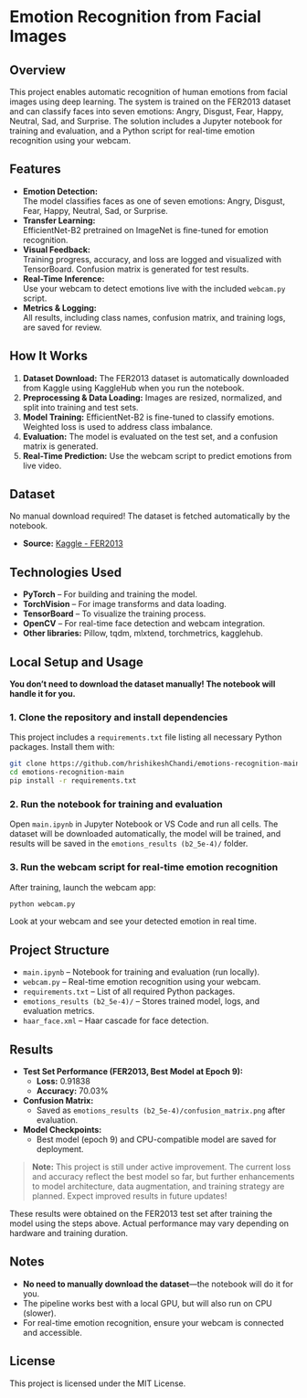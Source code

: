 # Emotion Recognition from Facial Images

## Overview

This project enables automatic recognition of human emotions from facial images using deep learning. The system is trained on the FER2013 dataset and can classify faces into seven emotions: Angry, Disgust, Fear, Happy, Neutral, Sad, and Surprise. The solution includes a Jupyter notebook for training and evaluation, and a Python script for real-time emotion recognition using your webcam.

## Features

- **Emotion Detection:**  
  The model classifies faces as one of seven emotions: Angry, Disgust, Fear, Happy, Neutral, Sad, or Surprise.
- **Transfer Learning:**  
  EfficientNet-B2 pretrained on ImageNet is fine-tuned for emotion recognition.
- **Visual Feedback:**  
  Training progress, accuracy, and loss are logged and visualized with TensorBoard. Confusion matrix is generated for test results.
- **Real-Time Inference:**  
  Use your webcam to detect emotions live with the included `webcam.py` script.
- **Metrics & Logging:**  
  All results, including class names, confusion matrix, and training logs, are saved for review.

## How It Works

1. **Dataset Download:** The FER2013 dataset is automatically downloaded from Kaggle using KaggleHub when you run the notebook.
2. **Preprocessing & Data Loading:** Images are resized, normalized, and split into training and test sets.
3. **Model Training:** EfficientNet-B2 is fine-tuned to classify emotions. Weighted loss is used to address class imbalance.
4. **Evaluation:** The model is evaluated on the test set, and a confusion matrix is generated.
5. **Real-Time Prediction:** Use the webcam script to predict emotions from live video.

## Dataset

No manual download required! The dataset is fetched automatically by the notebook.

- **Source:** [Kaggle - FER2013](https://www.kaggle.com/datasets/msambare/fer2013)

## Technologies Used

- **PyTorch** – For building and training the model.
- **TorchVision** – For image transforms and data loading.
- **TensorBoard** – To visualize the training process.
- **OpenCV** – For real-time face detection and webcam integration.
- **Other libraries:** Pillow, tqdm, mlxtend, torchmetrics, kagglehub.

## Local Setup and Usage

**You don’t need to download the dataset manually! The notebook will handle it for you.**

### 1. Clone the repository and install dependencies

This project includes a `requirements.txt` file listing all necessary Python packages. Install them with:

```bash
git clone https://github.com/hrishikeshChandi/emotions-recognition-main.git
cd emotions-recognition-main
pip install -r requirements.txt
```

### 2. Run the notebook for training and evaluation

Open `main.ipynb` in Jupyter Notebook or VS Code and run all cells. The dataset will be downloaded automatically, the model will be trained, and results will be saved in the `emotions_results (b2_5e-4)/` folder.

### 3. Run the webcam script for real-time emotion recognition

After training, launch the webcam app:

```bash
python webcam.py
```

Look at your webcam and see your detected emotion in real time.

## Project Structure

- `main.ipynb` – Notebook for training and evaluation (run locally).
- `webcam.py` – Real-time emotion recognition using your webcam.
- `requirements.txt` – List of all required Python packages.
- `emotions_results (b2_5e-4)/` – Stores trained model, logs, and evaluation metrics.
- `haar_face.xml` – Haar cascade for face detection.

## Results

- **Test Set Performance (FER2013, Best Model at Epoch 9):**
  - **Loss:** 0.91838
  - **Accuracy:** 70.03%
- **Confusion Matrix:**
  - Saved as `emotions_results (b2_5e-4)/confusion_matrix.png` after evaluation.
- **Model Checkpoints:**
  - Best model (epoch 9) and CPU-compatible model are saved for deployment.

> **Note:**
> This project is still under active improvement. The current loss and accuracy reflect the best model so far, but further enhancements to model architecture, data augmentation, and training strategy are planned. Expect improved results in future updates!

These results were obtained on the FER2013 test set after training the model using the steps above. Actual performance may vary depending on hardware and training duration.

## Notes

- **No need to manually download the dataset**—the notebook will do it for you.
- The pipeline works best with a local GPU, but will also run on CPU (slower).
- For real-time emotion recognition, ensure your webcam is connected and accessible.

## License

This project is licensed under the MIT License.
